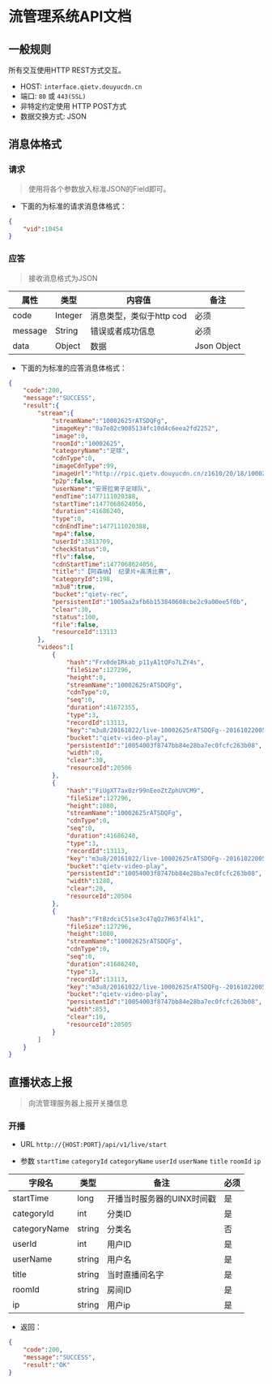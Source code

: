 
# 流管理系统API文档

## 一般规则

所有交互使用HTTP REST方式交互。

* HOST: `interface.qietv.douyucdn.cn`
* 端口: `80` 或 `443(SSL)`
* 非特定约定使用 HTTP POST方式
* 数据交换方式: JSON 

## 消息体格式

### 请求

> 使用将各个参数放入标准JSON的Field即可。

* 下面的为标准的请求消息体格式：
```json
{
    "vid":10454
}
```

### 应答

> 接收消息格式为JSON

| 属性           |    类型        |  内容值                     |          备注            |
|---------------|----------------|-----------------------------|-------------------------|
| code          |     Integer     | 消息类型，类似于http cod    | 必须                     |
| message       |     String     |      错误或者成功信息         | 必须                     |
| data          |      Object<T>  |     数据                    | Json Object             |

* 下面的为标准的应答消息体格式：
```json
{
    "code":200,
    "message":"SUCCESS",
    "result":{
        "stream":{
            "streamName":"10002625rATSDQFg",
            "imageKey":"0a7e82c9085134fc10d4c6eea2fd2252",
            "image":0,
            "roomId":"10002625",
            "categoryName":"足球",
            "cdnType":0,
            "imageCdnType":99,
            "imageUrl":"http://rpic.qietv.douyucdn.cn/z1610/20/18/10002625_161020182409.jpg",
            "p2p":false,
            "userName":"安哥拉男子足球队",
            "endTime":1477111020388,
            "startTime":1477068624056,
            "duration":41686240,
            "type":0,
            "cdnEndTime":1477111020388,
            "mp4":false,
            "userId":3813709,
            "checkStatus":0,
            "flv":false,
            "cdnStartTime":1477068624056,
            "title":"【阿森纳】 纪录片+高清比赛",
            "categoryId":198,
            "m3u8":true,
            "bucket":"qietv-rec",
            "persistentId":"1005aa2afb6b153840608cbe2c9a00ee5f0b",
            "clear":30,
            "status":100,
            "file":false,
            "resourceId":13113
        },
        "videos":[
            {
                "hash":"Frx0deIRkab_p11yA1tQFo7LZY4s",
                "fileSize":127296,
                "height":0,
                "streamName":"10002625rATSDQFg",
                "cdnType":0,
                "seq":0,
                "duration":41672355,
                "type":3,
                "recordId":13113,
                "key":"m3u8/20161022/live-10002625rATSDQFg--20161022005023-1080.m3u8",
                "bucket":"qietv-video-play",
                "persistentId":"10054003f8747bb84e28ba7ec0fcfc263b08",
                "width":0,
                "clear":30,
                "resourceId":20506
            },
            {
                "hash":"FiUgXT7ax0zr99nEeoZtZphUVCM9",
                "fileSize":127296,
                "height":1080,
                "streamName":"10002625rATSDQFg",
                "cdnType":0,
                "seq":0,
                "duration":41686240,
                "type":3,
                "recordId":13113,
                "key":"m3u8/20161022/live-10002625rATSDQFg--20161022005023-720.m3u8",
                "bucket":"qietv-video-play",
                "persistentId":"10054003f8747bb84e28ba7ec0fcfc263b08",
                "width":1280,
                "clear":20,
                "resourceId":20504
            },
            {
                "hash":"FtBzdciC51se3c47qQz7H63f4lk1",
                "fileSize":127296,
                "height":1080,
                "streamName":"10002625rATSDQFg",
                "cdnType":0,
                "seq":0,
                "duration":41686240,
                "type":3,
                "recordId":13113,
                "key":"m3u8/20161022/live-10002625rATSDQFg--20161022005023-480.m3u8",
                "bucket":"qietv-video-play",
                "persistentId":"10054003f8747bb84e28ba7ec0fcfc263b08",
                "width":853,
                "clear":10,
                "resourceId":20505
            }
        ]
    }
}
```

## 直播状态上报

> 向流管理服务器上报开关播信息

### 开播

* URL ```http://{HOST:PORT}/api/v1/live/start```

* 参数 ```startTime``` ```categoryId``` ```categoryName``` ```userId``` ```userName``` ```title``` ```roomId``` ```ip```

| 字段名         |        类型         | 备注                      | 必须  |
|---------------|---------------------|---------------------------|-------|
| startTime     |        long         | 开播当时服务器的UINX时间戳  |  是   |
| categoryId    |        int          |     分类ID                |  是   |
| categoryName  |       string        |     分类名                |  否   |
| userId        |         int         |     用户ID                |  是   |
| userName      |       string        |     用户名                 |  是   |
| title         |       string        |     当时直播间名字          |  是   |
| roomId        |       string        |     房间ID                 |  是   |
| ip            |       string        |     用户ip                 |  是   |

* 返回：

```json
{
    "code":200,
    "message":"SUCCESS",
    "result":"OK"
}
```
